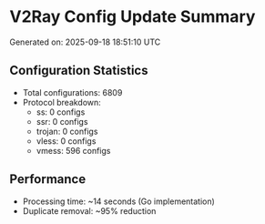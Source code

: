# V2Ray Config Update Summary
Generated on: 2025-09-18 18:51:10 UTC

## Configuration Statistics
- Total configurations: 6809
- Protocol breakdown:
  - ss: 0 configs
  - ssr: 0 configs
  - trojan: 0 configs
  - vless: 0 configs
  - vmess: 596 configs

## Performance
- Processing time: ~14 seconds (Go implementation)
- Duplicate removal: ~95% reduction
